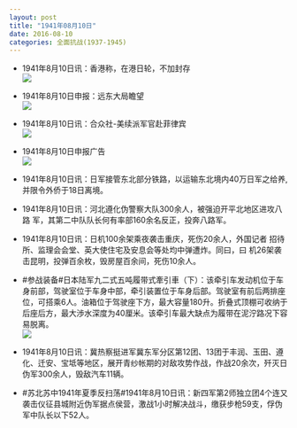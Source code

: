 ```yaml
---
layout: post
title: "1941年08月10日"
date: 2016-08-10
categories: 全面抗战(1937-1945)
---
```


<meta name="referrer" content="no-referrer" />

- 1941年8月10日讯：香港称，在港日轮，不加封存 <br/><img src="https://ww2.sinaimg.cn/large/aca367d8jw1f6p1p8t4p8j205a05x0t2.jpg" />

- 1941年8月10日申报：远东大局瞻望 <br/><img src="https://ww3.sinaimg.cn/large/aca367d8jw1f6ozyyp9n9j20p00y5tt9.jpg" />

- 1941年8月10日讯：合众社-美续派军官赴菲律宾 <br/><img src="https://ww2.sinaimg.cn/large/aca367d8jw1f6oy8ohm7aj206e0bi0tq.jpg" />

- 1941年8月10日申报广告 <br/><img src="https://ww1.sinaimg.cn/large/aca367d8jw1f6owieglh1j20q00h0gqj.jpg" />

- 1941年8月10日讯：日军接管东北部分铁路，以运输东北境内40万日军之给养, 并限令外侨于18日离境。 

- 1941年8月10日讯：河北遵化伪警察大队300余人，被强迫开平北地区进攻八路 军，其第二中队队长何有率部160余名反正，投奔八路军。 

- 1941年8月10日讯：日机100余架乘夜袭击重庆，死伤20余人，外国记者 招待所、监理会会堂、英大使住宅及安息会等处均中弹遭炸。同曰，曰 机26架袭击昆明，投弹百余枚，毁房屋百余间，死伤10余人。 

- #参战装备#日本陆军九二式五吨履带式牽引車（下）：该牵引车发动机位于车身前部，驾驶室位于车身中部，牵引装置位于车身后部。驾驶室有前后两排座位，可搭乘6人。油箱位于驾驶座下方，最大容量180升。折叠式顶棚可收纳于后座后方，最大渉水深度为40厘米。该牵引车最大缺点为履带在泥泞路况下容易脱离。 <br/><img src="https://ww4.sinaimg.cn/large/aca367d8jw1f6of68xoj1j209o05ygmd.jpg" />

- 1941年8月10日讯：冀热察挺进军冀东军分区第12团、13团于丰润、玉田、遵化、迁安、宝坻等地区，展开青纱帐期的对敌攻势作战，作战20余次，歼灭日伪军300余人，毁敌汽车11辆。 

- #苏北苏中1941年夏季反扫荡#1941年8月10日讯：新四军第2师独立团4个连又袭击仪征县城附近伪军据点侯营，激战1小时解决战斗，缴获步枪59支，俘伪军中队长以下52人。 

